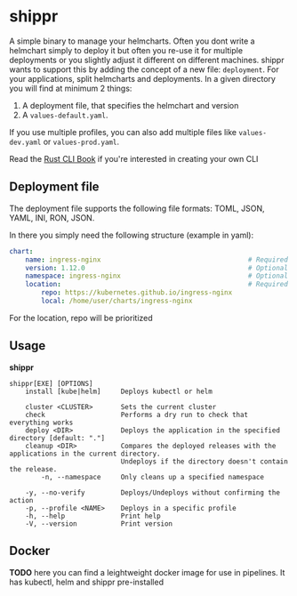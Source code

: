 # shippr
A simple binary to manage your helmcharts.
Often you dont write a helmchart simply to deploy it but often you re-use it for multiple deployments or you slightly adjust it different on different machines. shippr wants to support this by adding the concept of a new file: `deployment`. For your applications, split helmcharts and deployments. In a given directory you will find at minimum 2 things:
1. A deployment file, that specifies the helmchart and version
2. A `values-default.yaml`.

If you use multiple profiles, you can also add multiple files like `values-dev.yaml` or `values-prod.yaml`.

Read the [Rust CLI Book](https://rust-cli.github.io/book/index.html) if you're interested in creating your own CLI

## Deployment file
The deployment file supports the following file formats: TOML, JSON, YAML, INI, RON, JSON.

In there you simply need the following structure (example in yaml):
```yaml
chart:
    name: ingress-nginx                                     # Required
    version: 1.12.0                                         # Optional
    namespace: ingress-nginx                                # Optional
    location:                                               # Required - At least one
        repo: https://kubernetes.github.io/ingress-nginx
        local: /home/user/charts/ingress-nginx
```
For the location, repo will be prioritized

## Usage
**shippr**
```
shippr[EXE] [OPTIONS]
    install [kube|helm]     Deploys kubectl or helm
    
    cluster <CLUSTER>       Sets the current cluster
    check                   Performs a dry run to check that everything works
    deploy <DIR>            Deploys the application in the specified directory [default: "."]
    cleanup <DIR>           Compares the deployed releases with the applications in the current directory. 
                            Undeploys if the directory doesn't contain the release.
        -n, --namespace     Only cleans up a specified namespace
    
    -y, --no-verify         Deploys/Undeploys without confirming the action
    -p, --profile <NAME>    Deploys in a specific profile
    -h, --help              Print help
    -V, --version           Print version
```

## Docker
**TODO** here you can find a leightweight docker image for use in pipelines. It has kubectl, helm and shippr pre-installed


